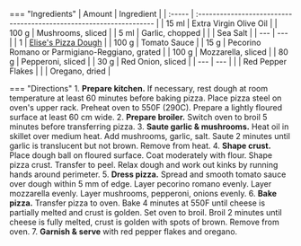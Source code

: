 === "Ingredients"
    | Amount | Ingredient                                                          |
    | :----- | :------------------------------------------------------------------ |
    | 15 ml  | Extra Virgin Olive Oil                                              |
    | 100 g  | Mushrooms, sliced                                                   |
    | 5 ml   | Garlic, chopped                                                     |
    |        | Sea Salt                                                            |
    | ---    | ---                                                                 |
    | 1      | [Elise's Pizza Dough](../breads/pizza-dough/elise's-pizza-dough.md) |
    | 100 g  | Tomato Sauce                                                        |
    | 15 g   | Pecorino Romano or Parmigiano-Reggiano, grated                      |
    | 100 g  | Mozzarella, sliced                                                  |
    | 80 g   | Pepperoni, sliced                                                   |
    | 30 g   | Red Onion, sliced                                                   |
    | ---    | ---                                                                 |
    |        | Red Pepper Flakes                                                   |
    |        | Oregano, dried                                                      |

=== "Directions"
    1. **Prepare kitchen.** If necessary, rest dough at room temperature at least 60 minutes before baking pizza. Place pizza steel on oven's upper rack. Preheat oven to 550F (290C). Prepare a lightly floured surface at least 60 cm wide.
    2. **Prepare broiler.** Switch oven to broil 5 minutes before transferring pizza.
    3. **Saute garlic & mushrooms.** Heat oil in skillet over medium heat. Add mushrooms, garlic, salt. Saute 2 minutes until garlic is translucent but not brown. Remove from heat.
    4. **Shape crust.** Place dough ball on floured surface. Coat moderately with flour. Shape pizza crust. Transfer to peel. Relax dough and work out kinks by running hands around perimeter.
    5. **Dress pizza.** Spread and smooth tomato sauce over dough within 5 mm of edge. Layer pecorino romano evenly. Layer mozzarella evenly. Layer mushrooms, pepperoni, onions evenly.
    6. **Bake pizza.** Transfer pizza to oven. Bake 4 minutes at 550F until cheese is partially melted and crust is golden. Set oven to broil. Broil 2 minutes until cheese is fully melted, crust is golden with spots of brown. Remove from oven.
    7. **Garnish & serve** with red pepper flakes and oregano.
